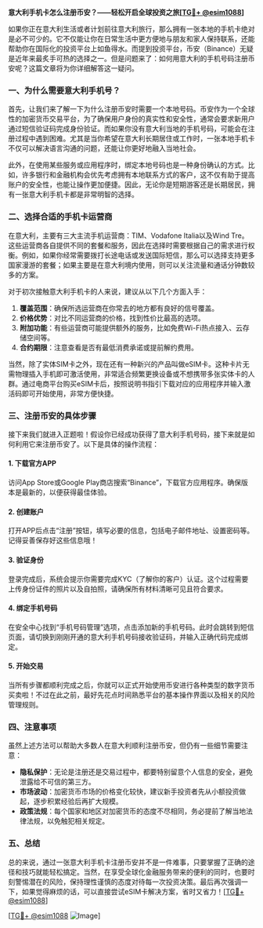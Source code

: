 **意大利手机卡怎么注册币安？——轻松开启全球投资之旅[[TG💪+ @esim1088](https://t.me/s/esim1088)]**

如果你正在意大利生活或者计划前往意大利旅行，那么拥有一张本地的手机卡绝对是必不可少的。它不仅能让你在日常生活中更方便地与朋友和家人保持联系，还能帮助你在国际化的投资平台上如鱼得水。而提到投资平台，币安（Binance）无疑是近年来最炙手可热的选择之一。但是问题来了：如何用意大利的手机号码注册币安呢？这篇文章将为你详细解答这一疑问。

### 一、为什么需要意大利手机号？

首先，让我们来了解一下为什么注册币安时需要一个本地号码。币安作为一个全球性的加密货币交易平台，为了确保用户身份的真实性和安全性，通常会要求新用户通过短信验证码完成身份验证。而如果你没有意大利当地的手机号码，可能会在注册过程中遇到困难。尤其是当你希望在意大利长期居住或工作时，一张本地手机卡不仅可以解决语言沟通的问题，还能让你更好地融入当地社会。

此外，在使用某些服务或应用程序时，绑定本地号码也是一种身份确认的方式。比如，许多银行和金融机构会优先考虑拥有本地联系方式的客户，这不仅有助于提高账户的安全性，也能让操作更加便捷。因此，无论你是短期游客还是长期居民，拥有一张意大利手机卡都是非常明智的选择。

### 二、选择合适的手机卡运营商

在意大利，主要有三大主流手机运营商：TIM、Vodafone Italia以及Wind Tre。这些运营商各自提供不同的套餐和服务，因此在选择时需要根据自己的需求进行权衡。例如，如果你经常需要拨打长途电话或发送国际短信，那么可以选择支持更多国家漫游的套餐；如果主要是在意大利境内使用，则可以关注流量和通话分钟数较多的方案。

对于初次接触意大利手机卡的人来说，建议从以下几个方面入手：

1. **覆盖范围**：确保所选运营商在你常去的地方都有良好的信号覆盖。
2. **价格优势**：对比不同运营商的价格，找到性价比最高的选项。
3. **附加功能**：有些运营商可能提供额外的服务，比如免费Wi-Fi热点接入、云存储空间等。
4. **合约期限**：注意查看是否有最低消费承诺或提前解约费用。

当然，除了实体SIM卡之外，现在还有一种新兴的产品叫做eSIM卡。这种卡片无需物理插入手机即可激活使用，非常适合频繁更换设备或不想携带多张实体卡的人群。通过电商平台购买eSIM卡后，按照说明书指引下载对应的应用程序并输入激活码即可开始使用，非常方便快捷。

### 三、注册币安的具体步骤

接下来我们就进入正题啦！假设你已经成功获得了意大利手机号码，接下来就是如何利用它来注册币安了。以下是具体的操作流程：

#### 1. 下载官方APP
访问App Store或Google Play商店搜索“Binance”，下载官方应用程序。确保版本是最新的，以便获得最佳体验。

#### 2. 创建账户
打开APP后点击“注册”按钮，填写必要的信息，包括电子邮件地址、设置密码等。记得妥善保存好这些信息哦！

#### 3. 验证身份
登录完成后，系统会提示你需要完成KYC（了解你的客户）认证。这个过程需要上传身份证件的照片以及自拍照，请确保所有材料清晰可见且符合要求。

#### 4. 绑定手机号码
在安全中心找到“手机号码管理”选项，点击添加新的手机号码。此时会跳转到短信页面，请切换到刚刚开通的意大利手机号码接收验证码，并输入正确代码完成绑定。

#### 5. 开始交易
当所有步骤都顺利完成之后，你就可以正式开始使用币安进行各种类型的数字货币买卖啦！不过在此之前，最好先花点时间熟悉平台的基本操作界面以及相关的风险管理规则。

### 四、注意事项

虽然上述方法可以帮助大多数人在意大利顺利注册币安，但仍有一些细节需要注意：

- **隐私保护**：无论是注册还是交易过程中，都要特别留意个人信息的安全，避免泄露给不可信的第三方。
- **市场波动**：加密货币市场的价格变化较快，建议新手投资者先从小额投资做起，逐步积累经验后再扩大规模。
- **政策法规**：每个国家和地区对加密货币的态度不尽相同，务必提前了解当地法律法规，以免触犯相关规定。

### 五、总结

总的来说，通过一张意大利手机卡注册币安并不是一件难事，只要掌握了正确的途径和技巧就能轻松搞定。当然，在享受全球化金融服务带来的便利的同时，也要时刻警惕潜在的风险，保持理性谨慎的态度对待每一次投资决策。最后再次强调一下，如果觉得麻烦的话，可以直接尝试eSIM卡解决方案，省时又省力！[[TG💪+ @esim1088](https://t.me/s/esim1088)]

[[TG💪+ @esim1088](https://t.me/s/esim1088) ![Image](https://i.postimg.cc/4NQfJmqS/Snipaste-2025-05-13-00-14-12.png)]